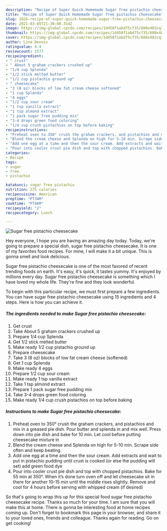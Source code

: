 ```yaml
---
description: "Recipe of Super Quick Homemade Sugar free pistachio cheesecake"
title: "Recipe of Super Quick Homemade Sugar free pistachio cheesecake"
slug: 1026-recipe-of-super-quick-homemade-sugar-free-pistachio-cheesecake
date: 2021-03-05T21:30:00.314Z
image: https://img-global.cpcdn.com/recipes/1d458f1abd75cf35/680x482cq70/sugar-free-pistachio-cheesecake-recipe-main-photo.jpg
thumbnail: https://img-global.cpcdn.com/recipes/1d458f1abd75cf35/680x482cq70/sugar-free-pistachio-cheesecake-recipe-main-photo.jpg
cover: https://img-global.cpcdn.com/recipes/1d458f1abd75cf35/680x482cq70/sugar-free-pistachio-cheesecake-recipe-main-photo.jpg
author: Lina Dennis
ratingvalue: 4.4
reviewcount: 2577
recipeingredient:
- " crust"
- " About 5 graham crackers crushed up"
- "1/4 cup Splenda"
- "1/2 stick melted butter"
- "1/2 cup pistachio ground up"
- " cheesecake"
- "3 (8 oz) blocks of low fat cream cheese softened"
- "1 cup Splenda"
- "4 eggs"
- "1/2 cup sour cream"
- "1 tsp vanilla extract"
- "1 tsp almond extract"
- "1 pack sugar free pudding mix"
- "3-4 drops green food coloring"
- "1/4 cup crush pistachios on top before baking"
recipeinstructions:
- "Preheat oven to 350° crush the graham crackers, and pistachios and mix in a greased pie dish. Pour butter and splenda in and mix well. Press down into pie dish and bake for 10 min. Let cool before putting cheesecake mixture in"
- "Blend the cream cheese and Splenda on high for 5-10 min. Scrape side often and keep beating."
- "Add one egg at a time and then the sour cream. Add extracts and wait to put in pistachio pudding until crust is cooked (or else the pudding will set) add green food dye"
- "Pour into cooler crust pie dish and top with chopped pistachios. Bake for 55 min at 350°. When it’s done turn oven off and let cheesecake sit in there for another 10-15 min until the middle rises slightly. Remove and cool for 4 hours before serving with whipped cream (if desired)"
categories:
- Recipe
tags:
- sugar
- free
- pistachio

katakunci: sugar free pistachio 
nutrition: 275 calories
recipecuisine: American
preptime: "PT34M"
cooktime: "PT46M"
recipeyield: "2"
recipecategory: Lunch

---
```



![Sugar free pistachio cheesecake](https://img-global.cpcdn.com/recipes/1d458f1abd75cf35/680x482cq70/sugar-free-pistachio-cheesecake-recipe-main-photo.jpg)

Hey everyone, I hope you are having an amazing day today. Today, we're going to prepare a special dish, sugar free pistachio cheesecake. It is one of my favorites food recipes. For mine, I will make it a bit unique. This is gonna smell and look delicious.



Sugar free pistachio cheesecake is one of the most favored of recent trending foods on earth. It's easy, it's quick, it tastes yummy. It's enjoyed by millions every day. Sugar free pistachio cheesecake is something which I have loved my whole life. They're fine and they look wonderful.


To begin with this particular recipe, we must first prepare a few ingredients. You can have sugar free pistachio cheesecake using 15 ingredients and 4 steps. Here is how you can achieve it.

<!--inarticleads1-->

##### The ingredients needed to make Sugar free pistachio cheesecake:

1. Get  crust
1. Take  About 5 graham crackers crushed up
1. Prepare 1/4 cup Splenda
1. Get 1/2 stick melted butter
1. Make ready 1/2 cup pistachio ground up
1. Prepare  cheesecake
1. Take 3 (8 oz) blocks of low fat cream cheese (softened)
1. Get 1 cup Splenda
1. Make ready 4 eggs
1. Prepare 1/2 cup sour cream
1. Make ready 1 tsp vanilla extract
1. Take 1 tsp almond extract
1. Prepare 1 pack sugar free pudding mix
1. Take 3-4 drops green food coloring
1. Make ready 1/4 cup crush pistachios on top before baking




<!--inarticleads2-->

##### Instructions to make Sugar free pistachio cheesecake:

1. Preheat oven to 350° crush the graham crackers, and pistachios and mix in a greased pie dish. Pour butter and splenda in and mix well. Press down into pie dish and bake for 10 min. Let cool before putting cheesecake mixture in
1. Blend the cream cheese and Splenda on high for 5-10 min. Scrape side often and keep beating.
1. Add one egg at a time and then the sour cream. Add extracts and wait to put in pistachio pudding until crust is cooked (or else the pudding will set) add green food dye
1. Pour into cooler crust pie dish and top with chopped pistachios. Bake for 55 min at 350°. When it’s done turn oven off and let cheesecake sit in there for another 10-15 min until the middle rises slightly. Remove and cool for 4 hours before serving with whipped cream (if desired)




So that's going to wrap this up for this special food sugar free pistachio cheesecake recipe. Thanks so much for your time. I am sure that you will make this at home. There is gonna be interesting food at home recipes coming up. Don't forget to bookmark this page in your browser, and share it to your loved ones, friends and colleague. Thanks again for reading. Go on get cooking!

